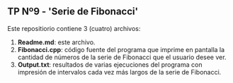 ## TP Nº9 - 'Serie de Fibonacci'

Este repositiorio contiene 3 (cuatro) archivos:

1. **Readme.md**: este archivo.
2. **Fibonacci.cpp**: código fuente del programa que imprime en pantalla la cantidad de números de la serie de Fibonacci que el usuario desee ver.
3. **Output.txt**: resultados de varias ejecuciones del programa con impresión de intervalos cada vez más largos de la serie de Fibonacci.

